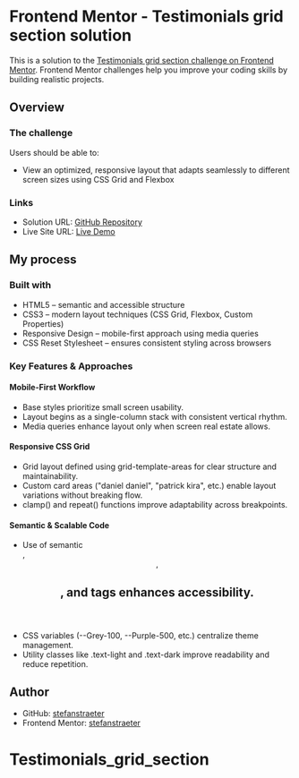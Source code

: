 # Frontend Mentor - Testimonials grid section solution

This is a solution to the [Testimonials grid section challenge on Frontend Mentor](https://www.frontendmentor.io/challenges/testimonials-grid-section-Nnw6J7Un7). Frontend Mentor challenges help you improve your coding skills by building realistic projects.

## Overview

### The challenge

Users should be able to:

- View an optimized, responsive layout that adapts seamlessly to different screen sizes using CSS Grid and Flexbox

### Links

- Solution URL: [GitHub Repository](https://github.com/stefanstraeter/Testimonials_grid_section.git)
- Live Site URL: [Live Demo](https://stefanstraeter.github.io/Four_card_feature_section/)

## My process

### Built with

- HTML5 – semantic and accessible structure
- CSS3 – modern layout techniques (CSS Grid, Flexbox, Custom Properties)
- Responsive Design – mobile-first approach using media queries
- CSS Reset Stylesheet – ensures consistent styling across browsers

### Key Features & Approaches

#### Mobile-First Workflow

- Base styles prioritize small screen usability.
- Layout begins as a single-column stack with consistent vertical rhythm.
- Media queries enhance layout only when screen real estate allows.

#### Responsive CSS Grid

- Grid layout defined using grid-template-areas for clear structure and maintainability.
- Custom card areas ("daniel daniel", "patrick kira", etc.) enable layout variations without breaking flow.
- clamp() and repeat() functions improve adaptability across breakpoints.

#### Semantic & Scalable Code

- Use of semantic <section>, <header>, <h1>, and <span> tags enhances accessibility.
- CSS variables (--Grey-100, --Purple-500, etc.) centralize theme management.
- Utility classes like .text-light and .text-dark improve readability and reduce repetition.

## Author

- GitHub: [stefanstraeter](https://github.com/stefanstraeter)
- Frontend Mentor: [stefanstraeter](https://www.frontendmentor.io/profile/stefanstraeter)
# Testimonials_grid_section
